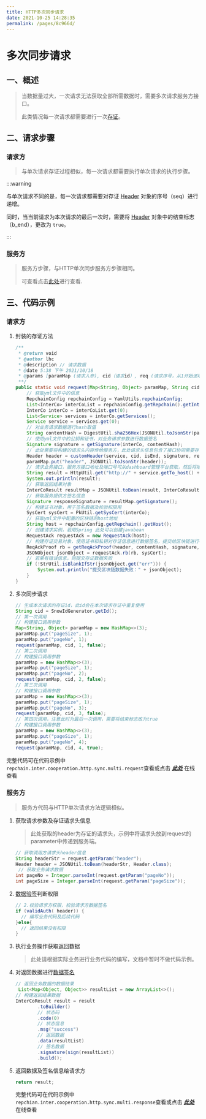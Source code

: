 ```yaml
---
title: HTTP多次同步请求
date: 2021-10-25 14:28:35
permalink: /pages/8c966d/
---
```


# 多次同步请求

## 一、概述

> 当数据量过大，一次请求无法获取全部所需数据时，需要多次请求服务方接口。
>
> 此类情况每一次请求都需要进行一次[存证](/pages/0ebad0/#二、存证过程-概要)。

## 二、请求步骤

### 请求方

> 与单次请求存证过程相似，每一次请求都需要执行单次请求的执行步骤。

:::warning

与单次请求不同的是，每一次请求都需要对存证 [Header](/pages/76b411/#header) 对象的序号（seq）进行递增。

同时，当当前请求为本次请求的最后一次时，需要将 [Header](/pages/76b411/#header) 对象中的结束标志（b_end），更改为 `true`。

:::

### 服务方

> 服务方步骤，与HTTP单次同步服务方步骤相同。
>
> 可查看点击[此处](/pages/feba98/#服务方)进行查看.

## 三、代码示例

### 请求方

1. 封装的存证方法

   ```java
   /**
    * @return void
    * @author lhc
    * @description // 请求数据
    * @date 5:38 下午 2021/10/18
    * @params [paramMap (请求入参), cid（请求id）, req (请求序号，从1开始递增), isEnd（是否为最后一次请求）]
    **/
   public static void request(Map<String, Object> paramMap, String cid, int req, boolean isEnd) {
       // 获取yml文件中的信息
       RepchainConfig repchainConfig = YamlUtils.repchainConfig;
       List<InterCo> interCoList = repchainConfig.getRepchain().getInterCo();
       InterCo interCo = interCoList.get(0);
       List<Service> services = interCo.getServices();
       Service service = services.get(0);
       // 对业务请求数据进行hash取值
       String contentHash = DigestUtil.sha256Hex(JSONUtil.toJsonStr(paramMap));
       // 使用yml文件中的公钥和证书，对业务请求参数进行数据签名
       Signature signature = getSignature(interCo, contentHash);
       // 此处需要将构建的请求头内容传给服务方，此处请求头信息包含了接口协同需要存证的信息，及数据签名需要校验的身份信息
       Header header = customHeader(service, cid, isEnd, signature, req);
       paramMap.put("header", JSONUtil.toJsonStr(header));
       // 请求业务接口，服务方接口地址及端口号可从dashboard管理平台获取，然后将端口号和地址写入到yml文件中
       String result = HttpUtil.get("http://" + service.getTo_host() + ":" + service.getTo_port() + "/infoList", paramMap);
       System.out.println(result);
       // 获取返回结果对象
       InterCoResult resultMap = JSONUtil.toBean(result, InterCoResult.class);
       // 获取服务提供方签名信息
       Signature responseSignature = resultMap.getSignature();
       // 构建证书对象，用于签名数据及校验权限用
       SysCert sysCert = PkUtil.getSysCert(interCo);
       // 获取yml文件中配置的区块链的host地址
       String host = repchainConfig.getRepchain().getHost();
       // 创建请求实例，若用Spring 此处可以创建javabean
       RequestAck requestAck = new RequestAck(host);
       // 构建存证交易对象，使用证书和私钥对存证信息进行数据签名，提交给区块链进行存证
       ReqAckProof rb = getReqAckProof(header, contentHash, signature, responseSignature);
       JSONObject jsonObject = requestAck.rb(rb, sysCert);
       // 若果有错误信息，则提交存证数据失败
       if (!StrUtil.isBlankIfStr(jsonObject.get("err"))) {
           System.out.println("提交区块链数据失败：" + jsonObject);
       }
   }
   ```

2. 多次同步请求

   ```java
   // 生成本次请求的存证id，此id会在本次请求存证中重复使用
   String cid = SnowIdGenerator.getId();
   // 第一次调用
   // 构建接口调用参数
   Map<String, Object> paramMap = new HashMap<>(3);
   paramMap.put("pageSize", 1);
   paramMap.put("pageNo", 1);
   request(paramMap, cid, 1, false);
   // 第二次调用
   // 构建接口调用参数
   paramMap = new HashMap<>(3);
   paramMap.put("pageSize", 1);
   paramMap.put("pageNo", 2);
   request(paramMap, cid, 2, false);
   // 第三次调用
   // 构建接口调用参数
   paramMap = new HashMap<>(3);
   paramMap.put("pageSize", 1);
   paramMap.put("pageNo", 3);
   request(paramMap, cid, 3, false);
   // 第四次调用，注意此时为最后一次调用，需要将结束标志改为true
   // 构建接口调用参数
   paramMap = new HashMap<>(3);
   paramMap.put("pageSize", 1);
   paramMap.put("pageNo", 4);
   request(paramMap, cid, 4, true);
   ```

完整代码可在代码示例中`repchain.inter.cooperation.http.sync.multi.request`查看或点击 [***此处***](https://gitee.com/BTAJL/api-coord/blob/http-lhc/src/main/java/repchain/inter/cooperation/http/sync/multi/request/MultiSyncClient.java) 在线查看

### 服务方

> 服务方代码与HTTP单次请求方法逻辑相似。

1. 获取请求参数及存证请求头信息

   > 此处获取的header为存证的请求头，示例中将请求头放到request的parameter中传递到服务端。

   ```java
   // 获取调用方请求头header信息
   String headerStr = request.getParam("header");
   Header header = JSONUtil.toBean(headerStr, Header.class);
    // 获取业务请求数据
   int pageNo = Integer.parseInt(request.getParam("pageNo"));
   int pageSize = Integer.parseInt(request.getParam("pageSize"));
   ```

2. [数据验签](/pages/e84ef5/#数据验签)判断权限

   ```java
   // 2.校验请求方权限，校验请求方数据签名
   if (validAuth( header)) {
     // 编写业务代码及后续代码
   }else{
     // 返回结果没有权限
   }
   ```

3. 执行业务操作获取返回数据

   > 此处请根据实际业务进行业务代码的编写，文档中暂时不做代码示例。

4. 对返回数据进行[数据签名](/pages/e84ef5/#数据签名)

   ```java
   // 返回业务数据的数据结果
    List<Map<Object, Object>> resultList = new ArrayList<>();
   // 构建返回结果数据
   InterCoResult result = result
           .toBuilder()
           // 状态码
           .code(0)
           // 状态信息
           .msg("success")
           // 返回数据
           .data(resultList)
           // 签名数据
           .signature(sign(resultList))
           .build();
   ```

5. 返回数据及签名信息给请求方

   ```java
   return result;
   ```

   完整代码可在代码示例中`repchian.inter.cooperation.http.sync.multi.response`查看或点击 [***此处***](https://gitee.com/BTAJL/api-coord/blob/http-lhc/src/main/java/repchain/inter/cooperation/http/sync/multi/response/MultiSyncServer.java) 在线查看

